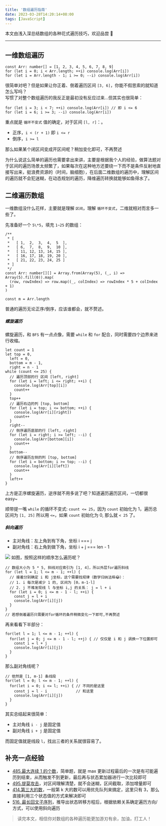 ```yaml
---
title: '数组遍历指南'
date: 2023-03-28T14:20:14+08:00
tags: [JavaScript]
---
```


本文由浅入深总结数组的各种花式遍历技巧，欢迎品尝 👻

---

## 一维数组遍历

```TS
const Arr: number[] = [1, 2, 3, 4, 5, 6, 7, 8, 9]
for (let i = 0; i < Arr.length; ++i) console.log(Arr[i])
for (let i = Arr.length - 1; i >= 0; --i) console.log(Arr[i])
```

很简单对吧？但是如果让你正着、倒着遍历区间 `[3, 6]`，你能不假思索的就知道怎么写吗？  
写惯了对整个数组遍历的我反正是最初没有反应过来...但其实也很简单：

```TS
for (let i = 3; i < 7; ++i) console.log(Arr[i]) // 即 i <= 6
for (let i = 6; i >= 3; --i) console.log(Arr[i])
```

重点就是 `循环不变式` 值的确定，对于区间 `[l, r]`：。

- 正序，`i < (r + 1)` 即 `i <= r`
- 倒序，`i >= l`

那么如果某个闭区间变成开区间呢？稍加变化即可，不再赘述

为什么说这么简单的遍历也需要拿出来讲，主要是根据我个人的经验，做算法题对于区间的遍历场景太频繁了，如果每次在这种地方还要绕一下而不是条件反射地直接写出来，挺浪费资源的（时间，脑细胞），在后面二维数组的遍历中，理解区间的遍历就不会犯迷糊，在动态规划的遍历，降维遍历转换就能够如鱼得水了。

## 二维遍历数组

一维数组没什么花样，主要就是理解 `区间`，理解 `循环不变式`，二维就相对而言多一些了。

先准备好一个 `5\*5`，填充 `1~25` 的数组：

```TS
/**
 * [
 *   [ 1,  2,  3,  4,  5  ],
 *   [ 6,  7,  8,  9,  10 ],
 *   [ 11, 12, 13, 14, 15 ],
 *   [ 16, 17, 18, 19, 20 ],
 *   [ 21, 22, 23, 24, 25 ]
 * ]
 */
const Arr: number[][] = Array.from(Array(5), (_, i) => Array(5).fill(0)).map(
  (row, rowIndex) => row.map((_, colIndex) => rowIndex * 5 + colIndex + 1)
)

const m = Arr.length
```

普通的遍历无论正序/倒序，应该谁都会，就不赘述。

##### 螺旋遍历

螺旋遍历，和 `BFS` 有一点点像，需要 `while` 和 `for` 配合，同时需要四个边界来进行收缩。

```TS
let count = 1
let top = 0,
  left = 0,
  bottom = m - 1,
  right = n - 1
while (count <= 25) {
  // 遍历顶部的行 区间 [left, right]
  for (let i = left; i <= right; ++i) {
    console.log(Arr[top][i])
    count++
  }
  top++
  // 遍历右边的列 [top, bottom]
  for (let i = top; i <= bottom; ++i) {
    console.log(Arr[i][right])
    count++
  }
  right--
  // 倒序遍历底部的行 [left, right]
  for (let i = right; i >= left; --i) {
    console.log(Arr[bottom][i])
    count++
  }
  bottom--
  // 倒序遍历左侧的列 [top, bottom]
  for (let i = bottom; i >= top; --i) {
    console.log(Arr[i][left])
    count++
  }
  left++
}
```

上方是正序螺旋遍历，逆序就不用多说了吧？知道遍历遍历区间，一切都很 easy~

顺带提一嘴 `while` 的循环不变式: `count <= 25`，因为 `count` 初始化为 1，遍历总区间为 `[1, 25]` 所以用 `<=`，如果 `count` 初始化为 0, 那么就 `< 25` 了。

##### 斜向遍历

- 主对角线：左上角到有下角，坐标 i === j
- 副对角线：右上角到做下角，坐标 i + j === len - 1

![](https://cdn.staticaly.com/gh/yokiizx/picgo@master/img/202303291708525.png) 如图，按照这样的顺序怎么遍历呢？

```TS
// 数组大小为 5 * 5, 斜线对应索引为 [1, 4]，所以外层for遍历斜线
for (let l = 1; l <= m - 1; ++l) {
  // 接着分别确定 i 和 j坐标，这个需要找规律（数学归纳法嘛😂）：
  // 1. i 每次是减少 1 的, 区间为 [0，m-1-l]
  // 2. j 不难发现线 l 与坐标 i,j 的关系： j = l + i
  for (let i = 0; i <= m - 1 - l; ++i) {
    const j = l + i
    console.log(Arr[i][j])
  }
}
// 若想倒着遍历只需要对for循环的条件稍微变化一下即可,不再赘述
```

再来看看下半部分：

```TS
for(let l = 1; l <= m - 1; ++l) {
  for(let j = 0; j <= m - 1 - l; ++j) { // 仅仅是 i 和 j 调换一下位置即可
    const i = l + j
    console.log(Arr[i][j])
  }
}
```

那么副对角线呢？

```TS
// 依然是 [1, m-1] 条线段
for(let l = 0; l <= m - 1; ++l) {
  for(let i = 0; i <= l; ++i) { // 不同的是这里
    const j = l - i             // 和这里
    console.log(Arr[i][j])
  }
}
```

其实总结起来很简单：

- 主对角线 `i - j` 是固定值
- 副对角线 `i + j` 是固定值

而固定值就是线段 `l`，找出三者的关系就很容易了。

## 补充一点经验

- [485.最大连续 1 的个数](https://leetcode.cn/problems/max-consecutive-ones/)，简单题，就是 max 更新过程最后的一次是有可能遍历到结束，从而触发不到更新，最后再与状态累加器进行一次比较即可
- [495.提莫攻击](https://leetcode.cn/problems/teemo-attacking/)，对区间理解清楚，就不会迷糊，区间截取，添加增量即可
- [414.第三大的数](https://leetcode.cn/problems/third-maximum-number/)，一般第 k 大的数可以用优先队列来搞定，这里只有 3，那么直接利用三个状态值的方式来解决即可
- [516. 最长回文子序列](https://leetcode.cn/problems/longest-palindromic-subsequence/)，推导出状态转移方程后，根据依赖关系确定遍历方向/方式，可以使用斜向遍历

> 读完本文，相信你对数组的各种遍历能更加游刃有余，加油，打工人！
